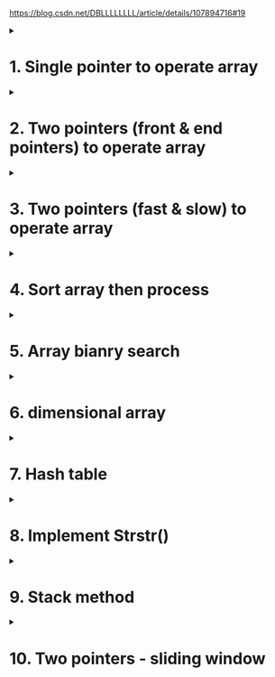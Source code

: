 https://blog.csdn.net/DBLLLLLLLL/article/details/107894716#19

<details>
<summary><h1>1. Single pointer to operate array</h1></summary>
  
A single-pointer approach is suitable for scenarios where only one index in the array is focused on in a single operation.

Most popular related Leetcode problems are:

[724. Find Pivot Index](https://leetcode.com/problems/find-pivot-index/description/).

[35. Search Insert Position](https://leetcode.com/problems/search-insert-position/description/).

[5. Longest Palindromic Substring](https://leetcode.com/problems/longest-palindromic-substring/description/).

For question 5, Walk backward until you find the same character then start looking for a palindrome

[118. Pascal's Triangle](https://leetcode.com/problems/pascals-triangle/description/).

</details>



<details>
<summary><h1>2. Two pointers (front & end pointers) to operate array</h1></summary>
  
[151. Reverse Words in a String](https://leetcode.com/problems/reverse-words-in-a-string/description/).

[344. Reverse String](https://leetcode.com/problems/reverse-string/description/).

[167. Two Sum II - Input Array Is Sorted](https://leetcode.com/problems/two-sum-ii-input-array-is-sorted/description/).

[27. Remove Element](https://leetcode.com/problems/remove-element/description/).

[209. Minimum Size Subarray Sum](https://leetcode.com/problems/minimum-size-subarray-sum/description/).

</details>



<details>
<summary><h1>3. Two pointers (fast & slow) to operate array</h1></summary>
  
[485. Max Consecutive Ones](https://leetcode.com/problems/max-consecutive-ones/description/).

Problem 485 and 209 are similar. The key points are: (1) j<=len(nums) not j<len(nums) (2) add j==len(nums) process code in the while loop


[26. Remove Duplicates from Sorted Array](https://leetcode.com/problems/remove-duplicates-from-sorted-array/description/).

[283. Move Zeroes](https://leetcode.com/problems/move-zeroes/description/).

</details>


<details>
<summary><h1>4. Sort array then process</h1></summary>
  
[56. Merge Intervals](https://leetcode.com/problems/merge-intervals/description/).

Bubble sort (https://www.runoob.com/python3/python-bubble-sort.html)

Merge sort  https://www.runoob.com/python3/python-merge-sort.html

https://www.cnblogs.com/pythonbao/p/10800699.html

[561. Array Partition](https://leetcode.com/problems/array-partition/description/).

</details>


<details>
<summary><h1>5. Array bianry search</h1></summary>
  
[35. Search Insert Position](https://leetcode.com/problems/search-insert-position/description/).

[153. Find Minimum in Rotated Sorted Array](https://leetcode.com/problems/find-minimum-in-rotated-sorted-array/description/).

</details>


<details>
<summary><h1>6. dimensional array</h1></summary>
  
[48. Rotate Image](https://leetcode.com/problems/rotate-image/description/).

[73. Set Matrix Zeroes](https://leetcode.com/problems/set-matrix-zeroes/description/).

[498. Diagonal Traverse](https://leetcode.com/problems/diagonal-traverse/description/).

[118. Pascal's Triangle](https://leetcode.com/problems/pascals-triangle/description/).

</details>


<details>
<summary><h1>7. Hash table</h1></summary>
  
[14. Longest Common Prefix](https://leetcode.com/problems/longest-common-prefix/description/).

[1. Two Sum](https://leetcode.com/problems/two-sum/description/).

</details>


<details>
<summary><h1>8. Implement Strstr()</h1></summary>

[28. Find the Index of the First Occurrence in a String](https://leetcode.com/problems/find-the-index-of-the-first-occurrence-in-a-string/description/).

</details>


<details>
<summary><h1>9. Stack method</h1></summary>

[151. Reverse Words in a String](https://leetcode.com/problems/reverse-words-in-a-string/description/).

[557. Reverse Words in a String III](https://leetcode.com/problems/reverse-words-in-a-string-iii/description/).

</details>



<details>
<summary><h1>10. Two pointers - sliding window</h1></summary>

[209. Minimum Size Subarray Sum](https://leetcode.com/problems/minimum-size-subarray-sum/description/).

</details>
